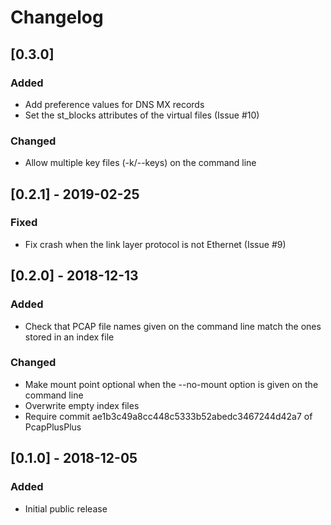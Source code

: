 # Changelog

## [0.3.0]
### Added
- Add preference values for DNS MX records
- Set the st_blocks attributes of the virtual files (Issue #10)

### Changed
- Allow multiple key files (-k/--keys) on the command line

## [0.2.1] - 2019-02-25
### Fixed
- Fix crash when the link layer protocol is not Ethernet (Issue #9)

## [0.2.0] - 2018-12-13
### Added
- Check that PCAP file names given on the command line match the ones stored in an index file

### Changed
- Make mount point optional when the --no-mount option is given on the command line
- Overwrite empty index files 
- Require commit ae1b3c49a8cc448c5333b52abedc3467244d42a7 of PcapPlusPlus

## [0.1.0] - 2018-12-05
### Added
- Initial public release
